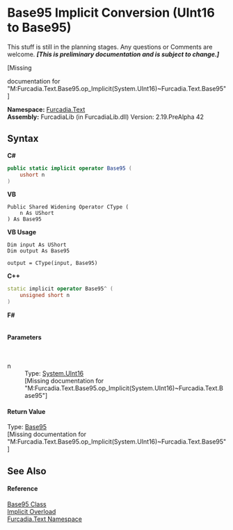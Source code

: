 # Base95&nbsp;Implicit Conversion (UInt16 to Base95)
This stuff is still in the planning stages. Any questions or Comments are welcome. _**\[This is preliminary documentation and is subject to change.\]**_

\[Missing <summary> documentation for "M:Furcadia.Text.Base95.op_Implicit(System.UInt16)~Furcadia.Text.Base95"\]

**Namespace:**&nbsp;<a href="N_Furcadia_Text">Furcadia.Text</a><br />**Assembly:**&nbsp;FurcadiaLib (in FurcadiaLib.dll) Version: 2.19.PreAlpha 42

## Syntax

**C#**<br />
``` C#
public static implicit operator Base95 (
	ushort n
)
```

**VB**<br />
``` VB
Public Shared Widening Operator CType ( 
	n As UShort
) As Base95
```

**VB Usage**<br />
``` VB Usage
Dim input As UShort
Dim output As Base95

output = CType(input, Base95)
```

**C++**<br />
``` C++
static implicit operator Base95^ (
	unsigned short n
)
```

**F#**<br />
``` F#

```


#### Parameters
&nbsp;<dl><dt>n</dt><dd>Type: <a href="http://msdn2.microsoft.com/en-us/library/s6eyk10z" target="_blank">System.UInt16</a><br />\[Missing <param name="n"/> documentation for "M:Furcadia.Text.Base95.op_Implicit(System.UInt16)~Furcadia.Text.Base95"\]</dd></dl>

#### Return Value
Type: <a href="T_Furcadia_Text_Base95">Base95</a><br />\[Missing <returns> documentation for "M:Furcadia.Text.Base95.op_Implicit(System.UInt16)~Furcadia.Text.Base95"\]

## See Also


#### Reference
<a href="T_Furcadia_Text_Base95">Base95 Class</a><br /><a href="Overload_Furcadia_Text_Base95_op_Implicit">Implicit Overload</a><br /><a href="N_Furcadia_Text">Furcadia.Text Namespace</a><br />